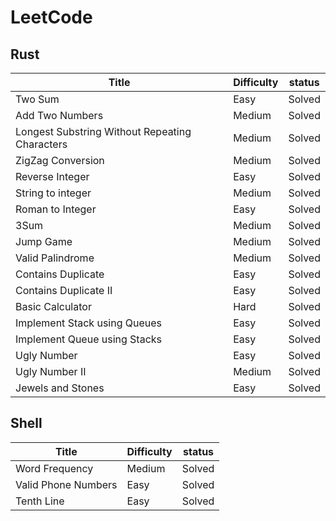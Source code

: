 # LeetCode

## Rust

Title | Difficulty | status |
----- | ---------- | ------ |
Two Sum | Easy | Solved |
Add Two Numbers | Medium | Solved |
Longest Substring Without Repeating Characters | Medium | Solved |
ZigZag Conversion | Medium | Solved |
Reverse Integer | Easy | Solved |
String to integer | Medium | Solved |
Roman to Integer | Easy | Solved |
3Sum | Medium | Solved |
Jump Game | Medium | Solved |
Valid Palindrome | Medium | Solved |
Contains Duplicate | Easy | Solved |
Contains Duplicate II | Easy | Solved |
Basic Calculator | Hard | Solved |
Implement Stack using Queues | Easy | Solved |
Implement Queue using Stacks | Easy | Solved |
Ugly Number | Easy | Solved |
Ugly Number II | Medium | Solved |
Jewels and Stones | Easy | Solved |

## Shell

Title | Difficulty | status |
----- | ---------- | ------ |
Word Frequency | Medium | Solved |
Valid Phone Numbers | Easy | Solved |
Tenth Line | Easy | Solved |

